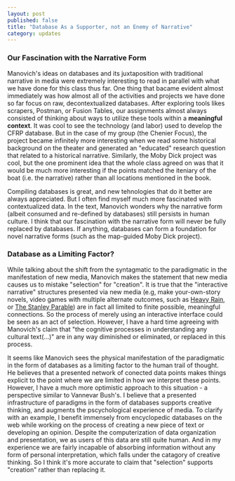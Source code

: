 ```yaml
---
layout: post
published: false
title: "Database As a Supporter, not an Enemy of Narrative"
category: updates
---
```


### Our Fascination with the Narrative Form
Manovich's ideas on databases and its juxtaposition with traditional narrative  in media were extremely interesting to read in parallel with what we have done for this class thus far. One thing that bacame evident almost immediately was how almost all of the activities and projects we have done so far focus on raw, decontextualized databases. After exploring tools likes scrapers, Postman, or Fusion Tables, our assignments almost always consisted of thinking about ways to utilize these tools within a **meaningful context**. It was cool to see the technology (and labor) used to develop the CFRP database. But in the case of my group (the Chenier Focus), the project became infinitely more interesting when we read some historical background on the theater and generated an "educated" research question that related to a historical narrative. Similarly, the Moby Dick project was cool, but the one prominent idea that the whole class agreed on was that it would be much more interesting if the points matched the iteniary of the boat (i.e. the narrative) rather than all locations mentioned in the book.

Compiling databases is great, and new tehnologies that do it better are always appreciated. But I often find myself much more fascinated with contextualized data. In the text, Manovich wonders why the narrative form (albeit consumed and re-defined by databases) still persists in human culture. I think that our fascination with the narrative form will never be fully replaced by databases. If anything, databases can form a foundation for novel narrative forms (such as the map-guided Moby Dick project).

### Database as a Limiting Factor?
While talking about the shift from the syntagmatic to the paradigmatic in the manifestation of new media, Manovich  makes the statement that new media causes us to mistake "selection" for "creation". It is true that the "interactive narrative" structures presented via new media (e.g, make your-own-story novels, video games with multiple alternate outcomes, such as [Heavy Rain](http://en.wikipedia.org/wiki/Heavy_Rain), or [The Stanley Parable](http://en.wikipedia.org/wiki/The_Stanley_Parable)) are in fact all limited to finite possible, meaningful connections. So the process of merely using an interactive interface could be seen as an act of selection. However, I have a hard time agreeing with Manovich's claim that "the cognitive processes in understanding any cultural text(...)" are in any way diminished or eliminated, or replaced in this process.

It seems like Manovich sees the physical manifestation of the paradigmatic in the form of databases as a limiting factor to the human trail of thought. He believes that a presented network of conected data points makes things explicit to the point where we are limited in how we interpret these points. However, I have a much more optimistic approach to this situation - a perspective similar to Vannevar Bush's. I believe that a presented infrastructure of paradigms in the form of databases supports creative thinking, and augments the pscychological experience of media. To clarify with an example, I benefit immensely from encyclopedic databases on the web while working on the process of creating a new piece of text or developing an opinion. Despite the computerization of data organization and presentation, we as users of this data are still quite human. And in my experience we are fairly incapable of absorbing information without any form of personal interpretation, which falls under the catagory of creative thinking. So I think it's more accurate to claim that "selection" supports "creation" rather than replacing it.

